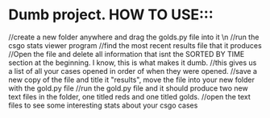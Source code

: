 # Dumb project. HOW TO USE:::
//create a new folder anywhere and drag the golds.py file into it  \n
//run the csgo stats viewer program
//find the most recent results file that it produces
//Open the file and delete all information that isnt the  SORTED BY TIME section at the beginning. I know, this is what makes it dumb.
//this gives us a list of all your cases opened in order of when they were opened. 
//save a new copy of the file and title it "results", move the file into your new folder with the gold.py file
//run the gold.py file and it should produce two new text files in the folder, one titled reds and one titled golds.
//open the text files to see some interesting stats about your csgo cases



# 
